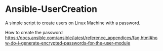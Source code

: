 # Ansible-UserCreation
A simple script to create users on Linux Machine with a password.

How to create the password https://docs.ansible.com/ansible/latest/reference_appendices/faq.html#how-do-i-generate-encrypted-passwords-for-the-user-module
